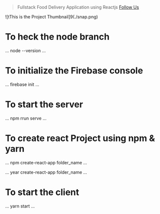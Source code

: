 > Fullstack Food Delivery Application using Reactjs
> [Follow Us](https://codewithmazin.web.app)

![tThis is the Project Thumbnail]9(./snap.png)

# To heck the node branch
...
node --version
...

# To initialize the Firebase console
...
firebase init
...

# To start the server
...
npm rrun serve
...

# To create react Project using npm & yarn
...
npm create-react-app folder_name
...

...
year create-react-app folder_name
...

# To start the client
...
yarn start
...